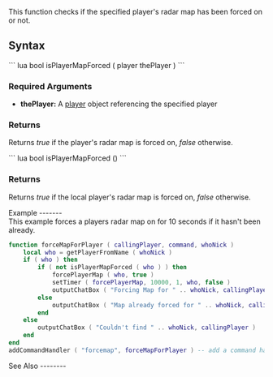 This function checks if the specified player's radar map has been forced on or not.

Syntax
------

<section name="Server" class="server" show="true">
``` lua
bool isPlayerMapForced ( player thePlayer )
```

### Required Arguments

-   **thePlayer:** A [player](/docs/player.md "wikilink") object referencing the specified player

### Returns

Returns *true* if the player's radar map is forced on, *false* otherwise.

</section>
<section name="Client" class="client" show="true">
``` lua
bool isPlayerMapForced ()
```

### Returns

Returns *true* if the local player's radar map is forced on, *false* otherwise.

</section>
Example
-------

<section name="Server" class="server" show="true">
This example forces a players radar map on for 10 seconds if it hasn't been already.

``` lua
function forceMapForPlayer ( callingPlayer, command, whoNick )
    local who = getPlayerFromName ( whoNick )                                   -- Look up the specified player
    if ( who ) then
        if ( not isPlayerMapForced ( who ) ) then                           -- if his radar map isn't already forced on
            forcePlayerMap ( who, true )                                -- force it on
            setTimer ( forcePlayerMap, 10000, 1, who, false )           -- force it off in 10secs
            outputChatBox ( "Forcing Map for " .. whoNick, callingPlayer ) -- output a message to the one who entered the command
        else
            outputChatBox ( "Map already forced for " .. whoNick, callingPlayer ) -- if the map is already forced, output a message
        end
    else
        outputChatBox ( "Couldn't find " .. whoNick, callingPlayer )        -- if the player wasn't found, output a message
    end
end
addCommandHandler ( "forcemap", forceMapForPlayer ) -- add a command handler
```

</section>
See Also
--------
